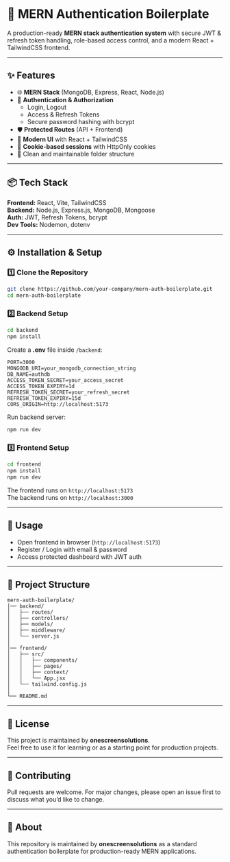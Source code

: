 # 🔐 MERN Authentication Boilerplate

A production-ready **MERN stack authentication system** with secure JWT & refresh token handling, role-based access control, and a modern React + TailwindCSS frontend.

---

## ✨ Features

- 🌐 **MERN Stack** (MongoDB, Express, React, Node.js)
- 🔑 **Authentication & Authorization**
  - Login, Logout
  - Access & Refresh Tokens
  - Secure password hashing with bcrypt
- 🛡️ **Protected Routes** (API + Frontend)
- 🎨 **Modern UI** with React + TailwindCSS
- 🍪 **Cookie-based sessions** with HttpOnly cookies
- 📂 Clean and maintainable folder structure

---

## 📦 Tech Stack

**Frontend:** React, Vite, TailwindCSS  
**Backend:** Node.js, Express.js, MongoDB, Mongoose  
**Auth:** JWT, Refresh Tokens, bcrypt  
**Dev Tools:** Nodemon, dotenv  

---

## ⚙️ Installation & Setup

### 1️⃣ Clone the Repository
```bash
git clone https://github.com/your-company/mern-auth-boilerplate.git
cd mern-auth-boilerplate
```

### 2️⃣ Backend Setup
```bash
cd backend
npm install
```

Create a **.env** file inside `/backend`:
```env
PORT=3000
MONGODB_URI=your_mongodb_connection_string
DB_NAME=authdb
ACCESS_TOKEN_SECRET=your_access_secret
ACCESS_TOKEN_EXPIRY=1d
REFRESH_TOKEN_SECRET=your_refresh_secret
REFRESH_TOKEN_EXPIRY=15d
CORS_ORIGIN=http://localhost:5173
```

Run backend server:
```bash
npm run dev
```

### 3️⃣ Frontend Setup
```bash
cd frontend
npm install
npm run dev
```

The frontend runs on `http://localhost:5173`  
The backend runs on `http://localhost:3000`  

---

## 🚀 Usage

- Open frontend in browser (`http://localhost:5173`)
- Register / Login with email & password
- Access protected dashboard with JWT auth

---

## 📂 Project Structure

```
mern-auth-boilerplate/
│── backend/
│   ├── routes/
│   ├── controllers/
│   ├── models/
│   ├── middleware/
│   └── server.js
│
│── frontend/
│   ├── src/
│   │   ├── components/
│   │   ├── pages/
│   │   ├── context/
│   │   └── App.jsx
│   └── tailwind.config.js
│
└── README.md
```

---

## 📜 License

This project is maintained by **onescreensolutions**.  
Feel free to use it for learning or as a starting point for production projects.

---

## 🤝 Contributing

Pull requests are welcome. For major changes, please open an issue first to discuss what you’d like to change.

---

## 🏢 About

This repository is maintained by **onescreensolutions** as a standard authentication boilerplate for production-ready MERN applications.

